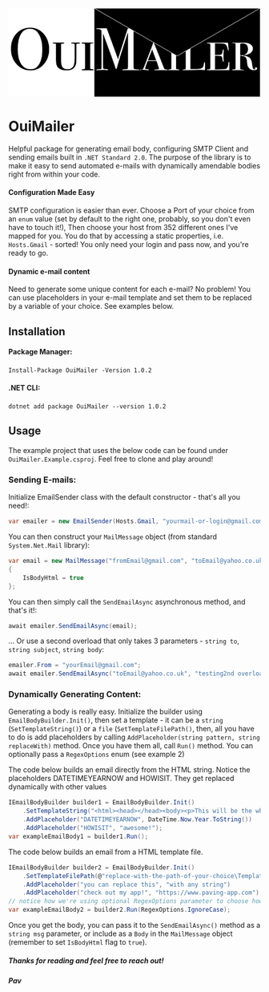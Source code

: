 ![alt text](https://github.com/pflajszer/OuiMailer/blob/dev/OuiMailer%20logo.png)


# OuiMailer
Helpful package for generating email body, configuring SMTP Client and sending emails built in `.NET Standard 2.0`.
The purpose of the library is to make it easy to send automated e-mails with dynamically amendable bodies right from within your code.
#### Configuration Made Easy
SMTP configuration is easier than ever. Choose a Port of your choice from an `enum` value (set by default to the right one, probably, so you don't even have to touch it!),
Then choose your host from 352 different ones I've mapped for you. You do that by accessing a static properties, i.e. `Hosts.Gmail` - sorted! You only need your login and pass now, and you're ready to go.
#### Dynamic e-mail content
Need to generate some unique content for each e-mail? No problem! You can use placeholders in your e-mail template and set them to be replaced by a variable of your choice. See examples below.

## Installation

#### Package Manager:
`Install-Package OuiMailer -Version 1.0.2`
#### .NET CLI:
`dotnet add package OuiMailer --version 1.0.2`

## Usage

The example project that uses the below code can be found under `OuiMailer.Example.csproj`. Feel free to clone and play around!

### Sending E-mails:
Initialize EmailSender class with the default constructor - that's all you need!:
```csharp
var emailer = new EmailSender(Hosts.Gmail, "yourmail-or-login@gmail.com", "yourPassword");
```
You can then construct your `MailMessage` object (from standard `System.Net.Mail` library):
```csharp
var email = new MailMessage("fromEmail@gmail.com", "toEmail@yahoo.co.uk", "subject", "<p>This is e-mail body!</p>")
{
	IsBodyHtml = true
};
```
You can then simply call the `SendEmailAsync` asynchronous method, and that's it!:
```csharp
await emailer.SendEmailAsync(email);
```

... Or use a second overload that only takes 3 parameters - `string to`, `string subject`, `string body`:
```csharp
emailer.From = "yourEmail@gmail.com";
await emailer.SendEmailAsync("toEmail@yahoo.co.uk", "testing2nd overload", exampleEmailBody2);
```

### Dynamically Generating Content:

Generating a body is really easy. Initialize the builder using `EmailBodyBuilder.Init()`, then set a template - it can be a `string` (`SetTemplateString()`) or a `file` (`SetTemplateFilePath()`,
then, all you have to do is add placeholders by calling `AddPlaceholder(string pattern, string replaceWith)` method. Once you have them all, call `Run()` method. You can optionally pass a `RegexOptions` enum (see example 2)

The code below builds an email directly from the HTML string. Notice the placeholders DATETIMEYEARNOW and HOWISIT. They get replaced dynamically with other values
```csharp
IEmailBodyBuilder builder1 = EmailBodyBuilder.Init()
	.SetTemplateString("<html><head></head><body><p>This will be the whole email. Current year is: DATETIMEYEARNOW and this extension is HOWISIT</body></html>")
	.AddPlaceholder("DATETIMEYEARNOW", DateTime.Now.Year.ToString())
	.AddPlaceholder("HOWISIT", "awesome!");
var exampleEmailBody1 = builder1.Run();
```

The code below builds an email from a HTML template file.
```csharp
IEmailBodyBuilder builder2 = EmailBodyBuilder.Init()
	.SetTemplateFilePath(@"replace-with-the-path-of-your-choice\Template\email-template.html")
	.AddPlaceholder("you can replace this", "with any string")
	.AddPlaceholder("check out my app!", "https://www.paving-app.com");
// notice how we're using optional RegexOptions parameter to choose how we replace the placeholders
var exampleEmailBody2 = builder2.Run(RegexOptions.IgnoreCase);
```
Once you get the body, you can pass it to the `SendEmailAsync()` method as a `string msg` parameter, or include as a `Body` in the `MailMessage` object (remember to set `IsBodyHtml` flag to `true`).

##### Thanks for reading and feel free to reach out!
##### Pav
